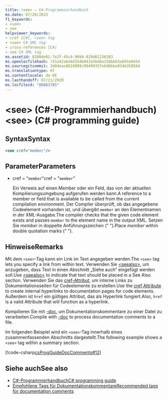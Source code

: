 ```yaml
---
title: <see> – C#-Programmierhandbuch
ms.date: 07/20/2015
f1_keywords:
- <see>
- see
helpviewer_keywords:
- cref [C#], <see> tag
- <see> C# XML tag
- cross-references [C#]
- see C# XML tag
ms.assetid: 0200de01-7e2f-45c4-9094-829d61236383
ms.openlocfilehash: 731e42a6d4d354b043a56dbe150bb03a693a9454
ms.sourcegitcommit: 3d84eac0818099c9949035feb96bbe0346358504
ms.translationtype: HT
ms.contentlocale: de-DE
ms.lasthandoff: 07/21/2020
ms.locfileid: "86863785"
---
```

# <a name="see-c-programming-guide"></a><span data-ttu-id="ef8e8-102">\<see> (C#-Programmierhandbuch)</span><span class="sxs-lookup"><span data-stu-id="ef8e8-102">\<see> (C# programming guide)</span></span>

## <a name="syntax"></a><span data-ttu-id="ef8e8-103">Syntax</span><span class="sxs-lookup"><span data-stu-id="ef8e8-103">Syntax</span></span>

```xml
<see cref="member"/>
```

## <a name="parameters"></a><span data-ttu-id="ef8e8-104">Parameter</span><span class="sxs-lookup"><span data-stu-id="ef8e8-104">Parameters</span></span>

- <span data-ttu-id="ef8e8-105">cref = "`member`"</span><span class="sxs-lookup"><span data-stu-id="ef8e8-105">cref = "`member`"</span></span>

  <span data-ttu-id="ef8e8-106">Ein Verweis auf einen Member oder ein Feld, das von der aktuellen Kompilierungsumgebung aufgerufen werden kann.</span><span class="sxs-lookup"><span data-stu-id="ef8e8-106">A reference to a member or field that is available to be called from the current compilation environment.</span></span> <span data-ttu-id="ef8e8-107">Der Compiler überprüft, ob das angegebene Codeelement vorhanden ist, und übergibt `member` an den Elementnamen in der XML-Ausgabe.</span><span class="sxs-lookup"><span data-stu-id="ef8e8-107">The compiler checks that the given code element exists and passes `member` to the element name in the output XML.</span></span> <span data-ttu-id="ef8e8-108">Setzen Sie *member* in doppelte Anführungszeichen (" ").</span><span class="sxs-lookup"><span data-stu-id="ef8e8-108">Place *member* within double quotation marks (" ").</span></span>

## <a name="remarks"></a><span data-ttu-id="ef8e8-109">Hinweise</span><span class="sxs-lookup"><span data-stu-id="ef8e8-109">Remarks</span></span>

<span data-ttu-id="ef8e8-110">Mit dem `<see>`-Tag kann ein Link im Text angegeben werden.</span><span class="sxs-lookup"><span data-stu-id="ef8e8-110">The `<see>` tag lets you specify a link from within text.</span></span> <span data-ttu-id="ef8e8-111">Verwenden Sie [\<seealso>](./seealso.md), um anzugeben, dass Text in einen Abschnitt „Siehe auch“ eingefügt werden soll.</span><span class="sxs-lookup"><span data-stu-id="ef8e8-111">Use [\<seealso>](./seealso.md) to indicate that text should be placed in a See Also section.</span></span> <span data-ttu-id="ef8e8-112">Verwenden Sie das [cref-Attribut](./cref-attribute.md), um interne Links zu Dokumentationsseiten für Codeelemente zu erstellen.</span><span class="sxs-lookup"><span data-stu-id="ef8e8-112">Use the [cref Attribute](./cref-attribute.md) to create internal hyperlinks to documentation pages for code elements.</span></span> <span data-ttu-id="ef8e8-113">Außerdem ist ``href`` ein gültiges Attribut, das als Hyperlink fungiert.</span><span class="sxs-lookup"><span data-stu-id="ef8e8-113">Also, ``href`` is a valid Attribute that will function as a hyperlink.</span></span>

<span data-ttu-id="ef8e8-114">Kompilieren Sie mit [-doc](../../language-reference/compiler-options/doc-compiler-option.md), um Dokumentationskommentare zu einer Datei zu verarbeiten.</span><span class="sxs-lookup"><span data-stu-id="ef8e8-114">Compile with [-doc](../../language-reference/compiler-options/doc-compiler-option.md) to process documentation comments to a file.</span></span>

<span data-ttu-id="ef8e8-115">Im folgenden Beispiel wird ein `<see>`-Tag innerhalb eines zusammenfassenden Abschnitts dargestellt.</span><span class="sxs-lookup"><span data-stu-id="ef8e8-115">The following example shows a `<see>` tag within a summary section.</span></span>

[!code-csharp[csProgGuideDocComments#12](~/samples/snippets/csharp/VS_Snippets_VBCSharp/csProgGuideDocComments/CS/DocComments.cs#12)]

## <a name="see-also"></a><span data-ttu-id="ef8e8-116">Siehe auch</span><span class="sxs-lookup"><span data-stu-id="ef8e8-116">See also</span></span>

- [<span data-ttu-id="ef8e8-117">C#-Programmierhandbuch</span><span class="sxs-lookup"><span data-stu-id="ef8e8-117">C# programming guide</span></span>](../index.md)
- [<span data-ttu-id="ef8e8-118">Empfohlene Tags für Dokumentationskommentare</span><span class="sxs-lookup"><span data-stu-id="ef8e8-118">Recommended tags for documentation comments</span></span>](./recommended-tags-for-documentation-comments.md)
